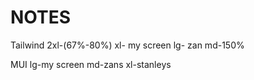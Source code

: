 # NOTES
Tailwind
2xl-(67%-80%)
xl- my screen
lg- zan
md-150%




MUI
lg-my screen
md-zans
xl-stanleys
